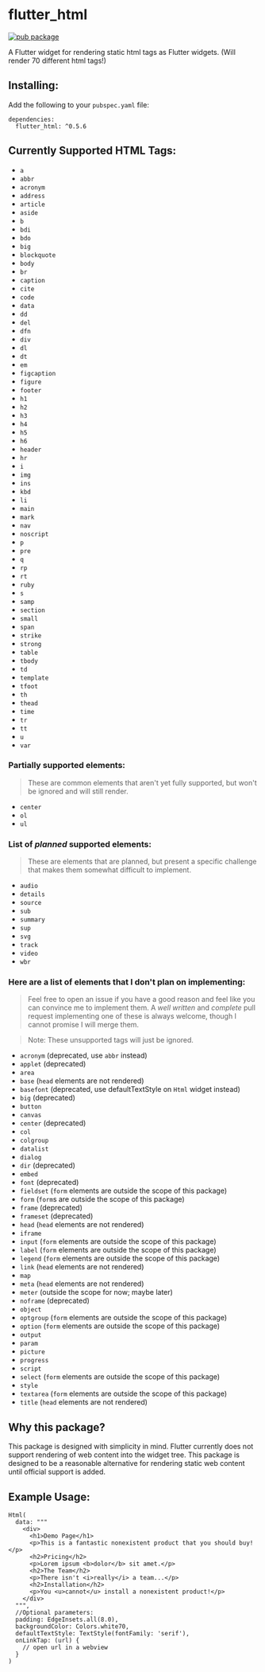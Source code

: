 # flutter_html
[![pub package](https://img.shields.io/pub/v/flutter_html.svg)](https://pub.dartlang.org/packages/flutter_html)

A Flutter widget for rendering static html tags as Flutter widgets. (Will render 70 different html tags!)

## Installing:

Add the following to your `pubspec.yaml` file:

    dependencies:
      flutter_html: ^0.5.6

## Currently Supported HTML Tags:

 * `a`
 * `abbr`
 * `acronym`
 * `address`
 * `article`
 * `aside`
 * `b`
 * `bdi`
 * `bdo`
 * `big`
 * `blockquote`
 * `body`
 * `br`
 * `caption`
 * `cite`
 * `code`
 * `data`
 * `dd`
 * `del`
 * `dfn`
 * `div`
 * `dl`
 * `dt`
 * `em`
 * `figcaption`
 * `figure`
 * `footer`
 * `h1`
 * `h2`
 * `h3`
 * `h4`
 * `h5`
 * `h6`
 * `header`
 * `hr`
 * `i`
 * `img`
 * `ins`
 * `kbd`
 * `li`
 * `main`
 * `mark`
 * `nav`
 * `noscript`
 * `p`
 * `pre`
 * `q`
 * `rp`
 * `rt`
 * `ruby`
 * `s`
 * `samp`
 * `section`
 * `small`
 * `span`
 * `strike`
 * `strong`
 * `table`
 * `tbody`
 * `td`
 * `template`
 * `tfoot`
 * `th`
 * `thead`
 * `time`
 * `tr`
 * `tt`
 * `u`
 * `var`
 
### Partially supported elements:
> These are common elements that aren't yet fully supported, but won't be ignored and will still render.

 * `center`
 * `ol` 
 * `ul`
 
### List of _planned_ supported elements:
> These are elements that are planned, but present a specific challenge that makes them somewhat difficult to implement.

 * `audio`
 * `details`
 * `source`
 * `sub`
 * `summary`
 * `sup`
 * `svg`
 * `track`
 * `video`
 * `wbr`

### Here are a list of elements that I don't plan on implementing:

> Feel free to open an issue if you have a good reason and feel like you can convince me to implement
 them. A _well written_ and _complete_ pull request implementing one of these is always welcome,
 though I cannot promise I will merge them.

> Note: These unsupported tags will just be ignored.

 * `acronym` (deprecated, use `abbr` instead)
 * `applet` (deprecated)
 * `area`
 * `base` (`head` elements are not rendered)
 * `basefont` (deprecated, use defaultTextStyle on `Html` widget instead)
 * `big` (deprecated)
 * `button`
 * `canvas`
 * `center` (deprecated)
 * `col`
 * `colgroup`
 * `datalist`
 * `dialog`
 * `dir` (deprecated)
 * `embed`
 * `font` (deprecated)
 * `fieldset` (`form` elements are outside the scope of this package)
 * `form` (`form`s are outside the scope of this package)
 * `frame` (deprecated)
 * `frameset` (deprecated)
 * `head` (`head` elements are not rendered)
 * `iframe`
 * `input` (`form` elements are outside the scope of this package)
 * `label` (`form` elements are outside the scope of this package)
 * `legend` (`form` elements are outside the scope of this package)
 * `link` (`head` elements are not rendered)
 * `map`
 * `meta` (`head` elements are not rendered)
 * `meter` (outside the scope for now; maybe later)
 * `noframe` (deprecated)
 * `object`
 * `optgroup` (`form` elements are outside the scope of this package)
 * `option` (`form` elements are outside the scope of this package)
 * `output`
 * `param`
 * `picture`
 * `progress`
 * `script`
 * `select` (`form` elements are outside the scope of this package)
 * `style`
 * `textarea` (`form` elements are outside the scope of this package)
 * `title` (`head` elements are not rendered)
 

## Why this package?

This package is designed with simplicity in mind. Flutter currently does not support rendering of web content
into the widget tree. This package is designed to be a reasonable alternative for rendering static web content
until official support is added.

## Example Usage:

    Html(
      data: """
        <div>
          <h1>Demo Page</h1>
          <p>This is a fantastic nonexistent product that you should buy!</p>
          <h2>Pricing</h2>
          <p>Lorem ipsum <b>dolor</b> sit amet.</p>
          <h2>The Team</h2>
          <p>There isn't <i>really</i> a team...</p>
          <h2>Installation</h2>
          <p>You <u>cannot</u> install a nonexistent product!</p>
        </div>
      """,
      //Optional parameters:
      padding: EdgeInsets.all(8.0),
      backgroundColor: Colors.white70,
      defaultTextStyle: TextStyle(fontFamily: 'serif'),
      onLinkTap: (url) {
        // open url in a webview
      }
    )